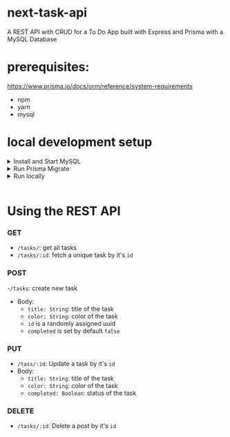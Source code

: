 # next-task-api
A REST API with CRUD for a To Do App built with Express and Prisma with a MySQL Database

# prerequisites: 
https://www.prisma.io/docs/orm/reference/system-requirements 
- npm
- yarn
- mysql

# local development setup
<details>
<summary> Install and Start MySQL </summary> 

#### 1. Install MySQL

- macOS: use Homebrew to install MySQL

```
brew install mysql
```

- Windows: Use the MySQL Installer (https://dev.mysql.com/downloads/installer/)
- Linux: for any Ubuntu or Debian-based distributions
```
sudo apt update
sudo apt install mysql-server
``` 


#### 2. Start MySQL Server: 
```
# macOS (Homebrew)
brew services start mysql

# Linux
sudo service mysql start

# Windows
# The service should automatically start after installation, but you can manually start it through the Services app.
```

#### 3. configure the MySQL Database with a user and grant the user permissions. 

Log into MySQL: https://dev.mysql.com/doc/mysql-getting-started/en/ 
```
mysql -u root -p
```
Enter the password you set during installation (or set it if this is your first time). 

Create a Database
```
CREATE DATABASE my_database;
```

Create a User
```
CREATE USER 'username'@'localhost:3306' IDENTIFIED BY 'password';
```

Grant Permissions
```
GRANT ALL PRIVILEGES ON my_database.* TO 'username'@'localhost:3306';
FLUSH PRIVILEGES;
```
</details>

<details>
<summary> Run Prisma Migrate </summary> 
Create and seed your database as defined with prisma/schema. 

```
npx prisma migrate dev --name init
```

Create a `.env` file in Next-Task-API and assign the environment variable `DATABASE_URL` with

```
DATABASE_URL="mysql://username:password@localhost:3306/my_database"
```

replacing the username, password, and my_database with the names, password and database name you chose on your MySQL setup. 

</details>

<details>
<summary> Run locally </summary> 
run the following command to run the app: 

```
npm run dev
```
local application should deliver on `localhost:8080`
</details>
<br>



# Using the REST API

### GET 
- `/tasks/`: get all tasks
- `/tasks/:id`: fetch a unique task by it's `id`

### POST 
-`/tasks`: create new task
- Body: 
    - `title: String`: title of the task
    - `color: String`: color of the task
    - `id` is a randomly assigned uuid
    - `completed` is set by default `false`

### PUT 
- `/tass/:id`: Update a task by it's `id`
- Body: 
    - `title: String`: title of the task
    - `color: String`: color of the task
    - `completed: Boolean`: status of the task

### DELETE
- `/tasks/:id`: Delete a post by it's `id`